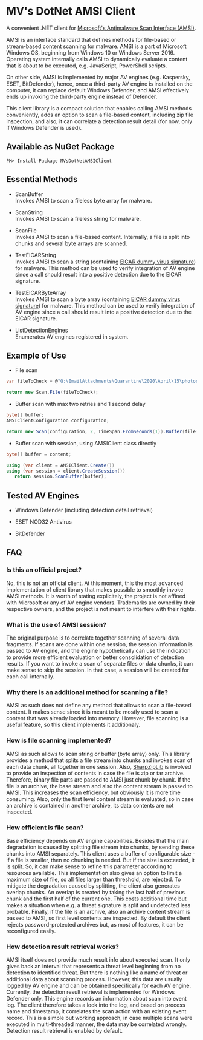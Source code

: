 # MV's DotNet AMSI Client
A convenient .NET client for [Microsoft's Antimalware Scan Interface (AMSI)](https://docs.microsoft.com/en-us/windows/win32/amsi/antimalware-scan-interface-portal). 
 
AMSI is an interface standard that defines methods for file-based or stream-based content scanning for malware. AMSI is a part of Microsoft Windows OS, beginning from Windows 10 or Windows Server 2016. Operating system internally calls AMSI to dynamically evaluate a content that is about to be executed, e.g. JavaScript, PowerShell scripts.  

On other side, AMSI is implemented by major AV engines (e.g. Kaspersky, ESET, BitDefender), hence, once a third-party AV engine is installed on the computer, it can replace default Windows Defender, and AMSI effectively ends up invoking the third-party engine instead of Defender.  

This client library is a compact solution that enables calling AMSI methods conveniently, adds an option to scan a file-based content, including zip file inspection, and also, it can correlate a detection result detail (for now, only if Windows Defender is used).    

## Available as NuGet Package

```
PM> Install-Package MVsDotNetAMSIClient
```

## Essential Methods

* ScanBuffer  
Invokes AMSI to scan a fileless byte array for malware.  

* ScanString  
Invokes AMSI to scan a fileless string for malware.  

* ScanFile  
Invokes AMSI to scan a file-based content. Internally, a file is split into chunks and several byte arrays are scanned.  

* TestEICARString  
Invokes AMSI to scan a string (containing [EICAR dummy virus signature](https://www.eicar.org/?page_id=3950)) for malware. This method can be used to verify integration of AV engine since a call should result into a positive detection due to the EICAR signature.  

* TestEICARByteArray  
Invokes AMSI to scan a byte array (containing [EICAR dummy virus signature](https://www.eicar.org/?page_id=3950)) for malware. This method can be used to verify integration of AV engine since a call should result into a positive detection due to the EICAR signature.  

* ListDetectionEngines  
Enumerates AV engines registered in system.


## Example of Use

* File scan

```csharp
var fileToCheck = @"Q:\EmailAttachments\Quarantine\2020\April\15\photos.zip";

return new Scan.File(fileToCheck);
```

* Buffer scan with max two retries and 1 second delay

```csharp
byte[] buffer;
AMSIClientConfiguration configuration;

return new Scan(configuration, 2, TimeSpan.FromSeconds(1)).Buffer(fileToCheck);
```

* Buffer scan with session, using AMSIClient class directly 

```csharp
byte[] buffer = content;

using (var client = AMSIClient.Create())
using (var session = client.CreateSession())
   return session.ScanBuffer(buffer);
```

## Tested AV Engines



* Windows Defender (including detection detail retrieval)

* ESET NOD32 Antivirus

* BitDefender


## FAQ

### Is this an official project?
No, this is not an official client. At this moment, this the most advanced implementation of client library that makes possible to smoothly invoke AMSI methods. It is worth of stating explicitely, the project is not affined with Microsoft or any of AV engine vendors. Trademarks are owned by their respective owners, and the project is not meant to interfere with their rights.  

### What is the use of AMSI session?
The original purpose is to correlate together scanning of several data fragments. If scans are done within one session, the session information is passed to AV engine, and the engine hypothetically can use the indication to provide more efficient evaluation or better consolidation of detection results. If you want to invoke a scan of separate files or data chunks, it can make sense to skip the session. In that case, a session will be created for each call internally. 

### Why there is an additional method for scanning a file?  
AMSI as such does not define any method that allows to scan a file-based content. It makes sense since it is meant to be mostly used to scan a content that was already loaded into memory. However, file scanning is a useful feature, so this client implements it additionaly. 

### How is file scanning implemented?
AMSI as such allows to scan string or buffer (byte array) only. This library provides a method that splits a file stream into chunks and invokes scan of each data chunk, all together in one session. Also, [SharpZipLib](https://github.com/icsharpcode/SharpZipLib) is involved to provide an inspection of contents in case the file is zip or tar archive. Therefore, binary file parts are passed to AMSI just chunk by chunk. If the file is an archive, the base stream and also the content stream is passed to AMSI. This increases the scan efficiency, but obviously it is more time consuming. Also, only the first level content stream is evaluated, so in case an archive is contained in another archive, its data contents are not inspected. 

### How efficient is file scan?
Base efficiency depends on AV engine capabilities. Besides that the main degradation is caused by splitting file stream into chunks, by sending these chunks into AMSI separately. This client uses a buffer of configurable size - if a file is smaller, then no chunking is needed. But if the size is exceeded, it is split. So, it can make sense to refine this parameter according to resources available. This implementation also gives an option to limit a maximum size of file, so all files larger than threshold, are rejected. To mitigate the degradation caused by splitting, the client also generates overlap chunks. An overlap is created by taking the last half of previous chunk and the first half of the current one. This costs additional time but makes a situation when e.g. a threat signature is split and undetected less probable. Finally, if the file is an archive, also an archive content stream is passed to AMSI, so first level contents are inspected. By default the client rejects password-protected archives but, as most of features, it can be reconfigured easily.  

### How detection result retrieval works?
AMSI itself does not provide much result info about executed scan. It only gives back an interval that represents a threat level beginning from no detection to identified threat. But there is nothing like a name of threat or additional data about scanning process. However, this data are usually logged by AV engine and can be obtained specifically for each AV engine.  
Currently, the detection result retrieval is implemented for Windows Defender only. This engine records an information about scan into event log. The client therefore takes a look into the log, and based on process name and timestamp, it correlates the scan action with an existing event record. This is a simple but working approach, in case multiple scans were executed in multi-threaded manner, the data may be correlated wrongly. Detection result retrieval is enabled by default.  

